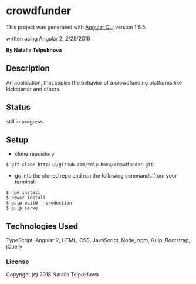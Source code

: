# crowdfunder

This project was generated with [Angular CLI](https://github.com/angular/angular-cli) version 1.6.5.

written using Angular 2, 2/28/2018

**By Natalia Telpukhova**

## Description

An application, that copies the behavior of a crowdfunding platforms like kickstarter and others.

## Status

still in progress

## Setup

* clone repository
```
$ git clone https://github.com/telpuhova/crowdfunder.git
```
* go into the cloned repo and run the following commands from your terminal:
```
$ npm install
$ bower install
$ gulp build --production
$ gulp serve
```

## Technologies Used

TypeScript, Angular 2, HTML, CSS, JavaScript, Node, npm, Gulp, Bootstrap, jQuery

### License

Copyright (c) 2018 Natalia Telpukhova
